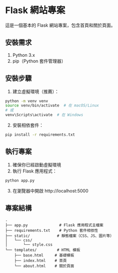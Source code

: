 # Flask 網站專案

這是一個基本的 Flask 網站專案，包含首頁和關於頁面。

## 安裝需求

1. Python 3.x
2. pip（Python 套件管理器）

## 安裝步驟

1. 建立虛擬環境（推薦）：
```bash
python -m venv venv
source venv/bin/activate  # 在 macOS/Linux
# 或
venv\Scripts\activate  # 在 Windows
```

2. 安裝相依套件：
```bash
pip install -r requirements.txt
```

## 執行專案

1. 確保你已經啟動虛擬環境
2. 執行 Flask 應用程式：
```bash
python app.py
```
3. 在瀏覽器中開啟 http://localhost:5000

## 專案結構

```
.
├── app.py              # Flask 應用程式主檔案
├── requirements.txt    # Python 套件相依性
├── static/            # 靜態檔案（CSS、JS、圖片等）
│   └── css/
│       └── style.css
└── templates/         # HTML 模板
    ├── base.html     # 基礎模板
    ├── index.html    # 首頁
    └── about.html    # 關於頁面
``` 
